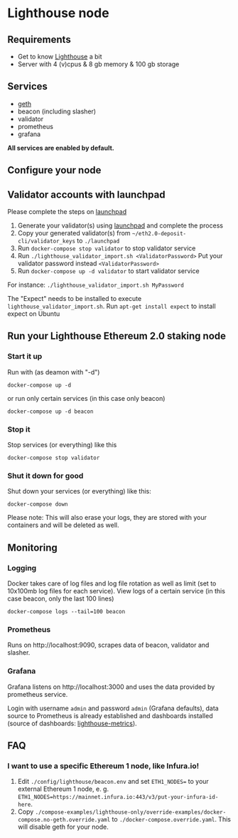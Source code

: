 # Lighthouse node

## Requirements
* Get to know [Lighthouse](https://lighthouse-book.sigmaprime.io/) a bit
* Server with 4 (v)cpus & 8 gb memory & 100 gb storage

## Services
* [geth](https://github.com/ethereum/go-ethereum)
* beacon (including slasher)
* validator
* prometheus
* grafana

**All services are enabled by default.**

## Configure your node

## Validator accounts with launchpad

Please complete the steps on [launchpad](https://launchpad.ethereum.org/)

1. Generate your validator(s) using [launchpad](https://launchpad.ethereum.org/) and complete the process
2. Copy your generated validator(s) from `~/eth2.0-deposit-cli/validator_keys` to `./launchpad`
3. Run `docker-compose stop validator` to stop validator service
4. Run `./lighthouse_validator_import.sh <ValidatorPassword>` Put your validator password instead `<ValidatorPassword>`
5. Run `docker-compose up -d validator` to start validator service

For instance: `./lighthouse_validator_import.sh MyPassword`

The "Expect" needs to be installed to execute `lighthouse_validator_import.sh`. Run `apt-get install expect` to install expect on Ubuntu

## Run your Lighthouse Ethereum 2.0 staking node

### Start it up
Run with (as deamon with "-d")
```
docker-compose up -d
```
or run only certain services (in this case only beacon)
```
docker-compose up -d beacon
```

### Stop it
Stop services (or everything) like this
```
docker-compose stop validator
```

### Shut it down for good
Shut down your services (or everything) like this:
```
docker-compose down
```
Please note: This will also erase your logs, they are stored with your containers and will be deleted as well.

## Monitoring
### Logging
Docker takes care of log files and log file rotation as well as limit (set to 10x100mb log files for each service).
View logs of a certain service (in this case beacon, only the last 100 lines)
```
docker-compose logs --tail=100 beacon
```

### Prometheus
Runs on http://localhost:9090, scrapes data of beacon, validator and slasher.

### Grafana
Grafana listens on http://localhost:3000 and uses the data provided by prometheus service.

Login with username `admin` and password `admin` (Grafana defaults), data source to Prometheus is already established and dashboards installed (source of dashboards: [lighthouse-metrics](https://github.com/sigp/lighthouse-metrics)).

## FAQ
### I want to use a specific Ethereum 1 node, like Infura.io!
1. Edit `./config/lighthouse/beacon.env` and set `ETH1_NODES=` to your external Ethereum 1 node, e. g. `ETH1_NODES=https://mainnet.infura.io:443/v3/put-your-infura-id-here`.
2. Copy `./compose-examples/lighthouse-only/override-examples/docker-compose.no-geth.override.yaml` to `./docker-compose.override.yaml`. This will disable geth for your node.
